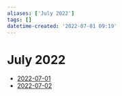```yaml
---
aliases: ['July 2022']
tags: []
datetime-created: '2022-07-01 09:19'
---
```


# July 2022
- [2022-07-01](../daily/2022-07-01.md)
- [2022-07-02](../daily/2022-07-02.md)